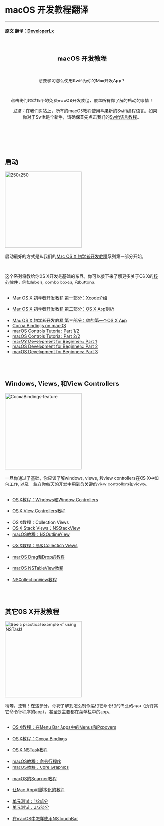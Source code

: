 # macOS 开发教程翻译
---
#### [原文](https://www.raywenderlich.com/category/macos) 翻译：[DeveloperLx](http://weibo.com/DeveloperLx)


  <div id="content"> 
   <header class="entry-header"> 
    <!-- <h2 class="entry-title"> --> 
    <h2 class="entry-title">macOS 开发教程</h2>
    <div class="content-wrapper taxonomy-description">
     <p>想要学习怎么使用Swift为你的Mac开发App？</p> 
     <p>点击我们超过15个的免费macOS开发教程，覆盖所有你了解的启动的事情！</p> 
     <div class="note">
      <em>注意：</em>在我们网站上，所有的macOS教程使用苹果新的Swift编程语言。如果你对于Swift是个新手，请确保首先点击我们的<a href="http://www.raywenderlich.com/swift-language-tutorials" sl-processed="1">Swift语言教程</a>。
     </div> 
    </div> 
    <!-- </h2> --> 
   </header> 
   <div class="content-wrapper"> 
    <h2 style="clear:both; padding-top: 20px;">启动</h2>
    <img class="alignright size-full wp-image-110249 bordered" src="https://koenig-media.raywenderlich.com/uploads/2015/07/250x250.png" alt="250x250" width="250" height="250" /> 
    <p>启动最好的方式是从我们的<a href="https://www.raywenderlich.com/110170/mac-os-x-development-tutorial-for-beginners-part-1-intro-to-xcode" sl-processed="1">Mac OS X 初学者开发教程</a>系列第一部分开始。</p> 
    <p>这个系列将教给你OS X开发最基础的东西。你可以接下来了解更多关于OS X的<a href="https://www.raywenderlich.com/82046/introduction-to-os-x-tutorial-core-controls-and-swift-part-1" sl-processed="1">核心控件</a>，例如labels, combo boxes, 和buttons.</p>
    <ul>
     <li><a href="https://www.raywenderlich.com/110170/mac-os-x-development-tutorial-for-beginners-part-1-intro-to-xcode" sl-processed="1">Mac OS X 初学者开发教程 第一部分：Xcode介绍</a></li>
     <li><a href="https://www.raywenderlich.com/110267/mac-os-x-development-tutorial-beginners-part-2-os-x-app-anatomy" sl-processed="1">Mac OS X 初学者开发教程 第二部分：OS X App剖析</a></li>
     <li><a href="https://www.raywenderlich.com/110269/mac-os-x-development-tutorial-beginners-part-3-first-os-x-app" sl-processed="1">Mac OS X 初学者开发教程 第三部分：你的第一个OS X App</a></li>
     <li><a href="https://www.raywenderlich.com/141297/cocoa-bindings-macos" sl-processed="1">Cocoa Bindings on macOS</a></li>
     <li><a href="https://www.raywenderlich.com/149295/macos-controls-tutorial-part-12" sl-processed="1">macOS Controls Tutorial: Part 1/2</a></li>
     <li><a href="https://www.raywenderlich.com/149297/macos-controls-tutorial-part-22" sl-processed="1">macOS Controls Tutorial: Part 2/2</a></li>
     <li><a href="https://www.raywenderlich.com/151741/macos-development-beginners-part-1" sl-processed="1">macOS Development for Beginners: Part 1</a></li>
     <li><a href="https://www.raywenderlich.com/151746/macos-development-beginners-part-2" sl-processed="1">macOS Development for Beginners: Part 2</a></li>
     <li><a href="https://www.raywenderlich.com/151748/macos-development-beginners-part-3" sl-processed="1">macOS Development for Beginners: Part 3</a></li>
    </ul>
    <h2 style="clear:both; padding-top: 20px;">Windows, Views, 和View Controllers</h2>
    <img src="https://koenig-media.raywenderlich.com/uploads/2016/03/CocoaBindings-feature-250x250.png" alt="CocoaBindings-feature" width="250" height="250" class="alignright size-thumbnail wp-image-129292 bordered" /> 
    <p>一旦你通过了基础，你应该了解windows, views, 和view controllers在OS X中如何工作, 以及一些在你每天的开发中用到的关键的view controllers和views。</p>
    <ul>
     <li><a href="https://www.raywenderlich.com/111947/windows-and-window-controllers-in-os-x-tutorial" sl-processed="1">OS X教程：Windows和Window Controllers</a></li>
     <li><a href="https://www.raywenderlich.com/112811/os-x-view-controllers-tutorial" sl-processed="1">OS X View Controllers教程</a></li>
     <li><a href="https://www.raywenderlich.com/120494/collection-views-os-x-tutorial" sl-processed="1">OS X教程：Collection Views</a></li>
     <li><a href="https://www.raywenderlich.com/122295/os-x-stack-views-nsstackview" sl-processed="1">OS X Stack Views：NSStackView</a></li>
     <li><a href="https://www.raywenderlich.com/123463/nsoutlineview-macos-tutorial" sl-processed="1">macOS教程：NSOutlineView</a></li>
     <li><a href="https://www.raywenderlich.com/132268/advanced-collection-views-os-x-tutorial" sl-processed="1">OS X教程：高级Collection Views</a></li>
     <li><a href="https://www.raywenderlich.com/136272/drag-and-drop-tutorial-for-macos" sl-processed="1">macOS Drag和Drop的教程</a></li>
     <li><a href="https://www.raywenderlich.com/143828/macos-nstableview-tutorial" sl-processed="1">macOS NSTableView教程</a></li>
     <li><a href="https://www.raywenderlich.com/145978/nscollectionview-tutorial" sl-processed="1">NSCollectionView教程</a></li>
    </ul>
    <h2 style="clear:both; padding-top: 20px;">其它OS X开发教程</h2>
    <img src="https://koenig-media.raywenderlich.com/uploads/2016/03/NSTask-for-mac-feature-250x250.png" alt="See a practical example of using NSTask!" width="250" height="250" class="size-thumbnail wp-image-129761 bordered alignright" /> 
    <p>稍等，还有！在这部分，你将了解到怎么制作运行在命令行的专业的app（执行其它命令行程序的app），甚至是主要都在菜单栏中的app。</p>
    <ul>
     <li><a href="https://www.raywenderlich.com/98178/os-x-tutorial-menus-popovers-menu-bar-apps" sl-processed="1">OS X教程：在Menu Bar Apps中的Menus和Popovers</a></li>
     <li><a href="https://www.raywenderlich.com/124490/cocoa-bindings-os-x-tutorial" sl-processed="1">OS X教程：Cocoa Bindings </a></li>
     <li><a href="https://www.raywenderlich.com/125071/nstask-tutorial-os-x" sl-processed="1">OS X NSTask教程</a></li>
     <li><a href="https://www.raywenderlich.com/128039/command-line-programs-macos-tutorial" sl-processed="1">macOS教程：命令行程序</a></li>
     <li><a href="https://www.raywenderlich.com/128614/core-graphics-os-x-tutorial" sl-processed="1">macOS教程：Core Graphics</a></li>
     <li><a href="https://www.raywenderlich.com/128792/nsscanner-tutorial-for-os-x" sl-processed="1">macOS的Scanner教程</a></li>
     <li><a href="https://www.raywenderlich.com/133007/making-mac-app-scriptable-tutorial" sl-processed="1">让Mac App可脚本化的教程</a></li>
     <li><a href="https://www.raywenderlich.com/141405/unit-testing-macos-part-12" sl-processed="1">单元测试：1/2部分</a></li>
     <li><a href="https://www.raywenderlich.com/142090/unit-testing-macos-part-22" sl-processed="1">单元测试：2/2部分</a></li>
     <li><a href="https://www.raywenderlich.com/147118/use-nstouchbar-macos" sl-processed="1">在macOS中怎样使用NSTouchBar</a></li>
    </ul> 
   </div> 
  </div> 
